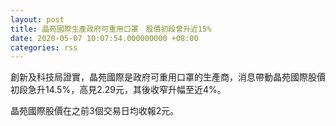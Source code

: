 ```yaml
---
layout: post
title: 晶苑國際生產政府可重用口罩　股價初段曾升近15%
date: 2020-05-07 10:07:54.000000000 +08:00
categories: rss
---
```


創新及科技局證實，晶苑國際是政府可重用口罩的生產商，消息帶動晶苑國際股價初段急升14.5%，高見2.29元，其後收窄升幅至近4%。

晶苑國際股價在之前3個交易日均收報2元。
